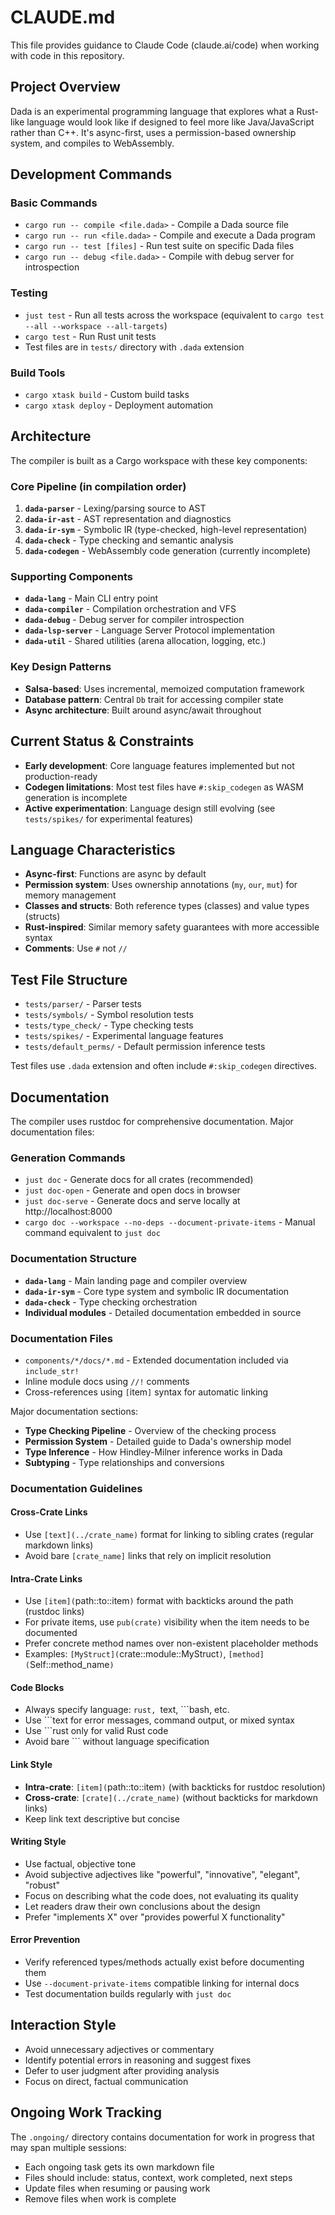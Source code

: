 # CLAUDE.md

This file provides guidance to Claude Code (claude.ai/code) when working with code in this repository.

## Project Overview

Dada is an experimental programming language that explores what a Rust-like language would look like if designed to feel more like Java/JavaScript rather than C++. It's async-first, uses a permission-based ownership system, and compiles to WebAssembly.

## Development Commands

### Basic Commands
- `cargo run -- compile <file.dada>` - Compile a Dada source file
- `cargo run -- run <file.dada>` - Compile and execute a Dada program  
- `cargo run -- test [files]` - Run test suite on specific Dada files
- `cargo run -- debug <file.dada>` - Compile with debug server for introspection

### Testing
- `just test` - Run all tests across the workspace (equivalent to `cargo test --all --workspace --all-targets`)
- `cargo test` - Run Rust unit tests
- Test files are in `tests/` directory with `.dada` extension

### Build Tools
- `cargo xtask build` - Custom build tasks
- `cargo xtask deploy` - Deployment automation

## Architecture

The compiler is built as a Cargo workspace with these key components:

### Core Pipeline (in compilation order)
1. **`dada-parser`** - Lexing/parsing source to AST
2. **`dada-ir-ast`** - AST representation and diagnostics  
3. **`dada-ir-sym`** - Symbolic IR (type-checked, high-level representation)
4. **`dada-check`** - Type checking and semantic analysis
5. **`dada-codegen`** - WebAssembly code generation (currently incomplete)

### Supporting Components
- **`dada-lang`** - Main CLI entry point
- **`dada-compiler`** - Compilation orchestration and VFS
- **`dada-debug`** - Debug server for compiler introspection
- **`dada-lsp-server`** - Language Server Protocol implementation
- **`dada-util`** - Shared utilities (arena allocation, logging, etc.)

### Key Design Patterns
- **Salsa-based**: Uses incremental, memoized computation framework
- **Database pattern**: Central `Db` trait for accessing compiler state
- **Async architecture**: Built around async/await throughout

## Current Status & Constraints

- **Early development**: Core language features implemented but not production-ready
- **Codegen limitations**: Most test files have `#:skip_codegen` as WASM generation is incomplete
- **Active experimentation**: Language design still evolving (see `tests/spikes/` for experimental features)

## Language Characteristics

- **Async-first**: Functions are async by default
- **Permission system**: Uses ownership annotations (`my`, `our`, `mut`) for memory management
- **Classes and structs**: Both reference types (classes) and value types (structs)
- **Rust-inspired**: Similar memory safety guarantees with more accessible syntax
- **Comments**: Use `#` not `//`

## Test File Structure

- `tests/parser/` - Parser tests
- `tests/symbols/` - Symbol resolution tests  
- `tests/type_check/` - Type checking tests
- `tests/spikes/` - Experimental language features
- `tests/default_perms/` - Default permission inference tests

Test files use `.dada` extension and often include `#:skip_codegen` directives.

## Documentation

The compiler uses rustdoc for comprehensive documentation. Major documentation files:

### Generation Commands
- `just doc` - Generate docs for all crates (recommended)
- `just doc-open` - Generate and open docs in browser
- `just doc-serve` - Generate docs and serve locally at http://localhost:8000
- `cargo doc --workspace --no-deps --document-private-items` - Manual command equivalent to `just doc`

### Documentation Structure
- **`dada-lang`** - Main landing page and compiler overview
- **`dada-ir-sym`** - Core type system and symbolic IR documentation
- **`dada-check`** - Type checking orchestration
- **Individual modules** - Detailed documentation embedded in source

### Documentation Files
- `components/*/docs/*.md` - Extended documentation included via `include_str!`
- Inline module docs using `//!` comments
- Cross-references using `[`item`]` syntax for automatic linking

Major documentation sections:
- **Type Checking Pipeline** - Overview of the checking process
- **Permission System** - Detailed guide to Dada's ownership model  
- **Type Inference** - How Hindley-Milner inference works in Dada
- **Subtyping** - Type relationships and conversions

### Documentation Guidelines

#### Cross-Crate Links
- Use `[text](../crate_name)` format for linking to sibling crates (regular markdown links)
- Avoid bare `[crate_name]` links that rely on implicit resolution

#### Intra-Crate Links  
- Use `[item](`path::to::item`)` format with backticks around the path (rustdoc links)
- For private items, use `pub(crate)` visibility when the item needs to be documented
- Prefer concrete method names over non-existent placeholder methods
- Examples: `[MyStruct](`crate::module::MyStruct`)`, `[method](`Self::method_name`)`

#### Code Blocks
- Always specify language: ```rust, ```text, ```bash, etc.
- Use ```text for error messages, command output, or mixed syntax
- Use ```rust only for valid Rust code
- Avoid bare ``` without language specification

#### Link Style
- **Intra-crate**: `[item](`path::to::item`)` (with backticks for rustdoc resolution)
- **Cross-crate**: `[crate](../crate_name)` (without backticks for markdown links)
- Keep link text descriptive but concise

#### Writing Style
- Use factual, objective tone
- Avoid subjective adjectives like "powerful", "innovative", "elegant", "robust"
- Focus on describing what the code does, not evaluating its quality
- Let readers draw their own conclusions about the design
- Prefer "implements X" over "provides powerful X functionality"

#### Error Prevention
- Verify referenced types/methods actually exist before documenting them
- Use `--document-private-items` compatible linking for internal docs
- Test documentation builds regularly with `just doc`

## Interaction Style

- Avoid unnecessary adjectives or commentary
- Identify potential errors in reasoning and suggest fixes
- Defer to user judgment after providing analysis
- Focus on direct, factual communication

## Ongoing Work Tracking

The `.ongoing/` directory contains documentation for work in progress that may span multiple sessions:
- Each ongoing task gets its own markdown file
- Files should include: status, context, work completed, next steps
- Update files when resuming or pausing work
- Remove files when work is complete